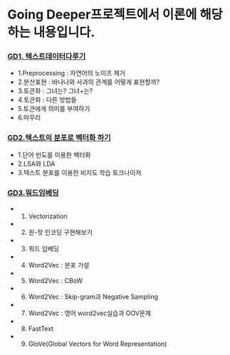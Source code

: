 # Going Deeper프로젝트에서 이론에 해당하는 내용입니다.
### [GD1. 텍스트데이터다루기](https://foul-beechnut-069.notion.site/GD1-fa2a962631b34a77b9e4bfdb006124f4)
  - 1.Preprocessing : 자연어의 노이즈 제거
  - 2.분산표현 : 바나나와 사과의 관계를 어떻게 표현할까?
  - 3.토큰화 : 그녀는? 그녀+는?  
  - 4.토큰화 : 다른 방법들
  - 5.토큰에게 의미를 부여하기
  - 6.마무리
### [GD2.텍스트의 분포로 벡터화 하기](https://foul-beechnut-069.notion.site/GD2-a8aec887008c4ff3b4129734662052ee)
  - 1.단어 빈도를 이용한 벡터화
  - 2.LSA와 LDA
  - 3.텍스트 분포를 이용한 비지도 학습 토크나이저
### [GD3.워드임베딩](https://foul-beechnut-069.notion.site/GD3-7f00360c6d84425cb08a736e2150ff9d)
  - 1. Vectorization
  - 2. 원-핫 인코딩 구현해보기
  - 3. 워드 임베딩
  - 4. Word2Vec : 분포 가설
  - 5. Word2Vec : CBoW
  - 6. Word2Vec : Skip-gram과 Negative Sampling
  - 7. Word2Vec : 영어 word2vec실습과 OOV문제
  - 8. FastText
  - 9. GloVe(Global Vectors for Word Representation)

